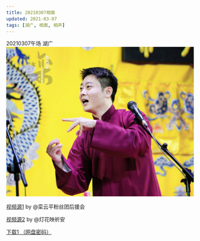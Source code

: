 ```yaml
---
title: 20210307相面
updated: 2021-03-07
tags: [湖广, 相面, 相声] 
---
```

20210307午场 湖广
![相面1](https://raw.githubusercontent.com/rhenginium/image/main/img-1616471876059887534c229be9bf8ba7d5c699afe9c01.jpg)



[视频源1](https://video.weibo.com/show?fid=1034:4612158462558327) by @栾云平粉丝团后援会

[视频源2](https://video.weibo.com/show?fid=1034:4612155027423281)  by @灯花映祈安

[下载1 （网盘密码）]()